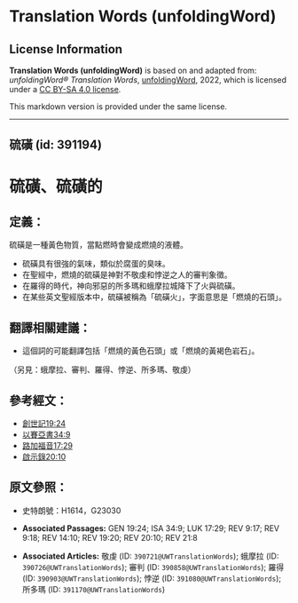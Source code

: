 # Translation Words (unfoldingWord)

## License Information

**Translation Words (unfoldingWord)** is based on and adapted from: _unfoldingWord® Translation Words_, [unfoldingWord](https://unfoldingword.org/utw), 2022, which is licensed under a [CC BY-SA 4.0 license](https://creativecommons.org/licenses/by-sa/4.0/legalcode.en).

This markdown version is provided under the same license.



--------------------------------

## 硫磺 (id: 391194)

硫磺、硫磺的
======

定義：
---

硫磺是一種黃色物質，當點燃時會變成燃燒的液體。

* 硫磺具有很強的氣味，類似於腐蛋的臭味。
* 在聖經中，燃燒的硫磺是神對不敬虔和悖逆之人的審判象徵。
* 在羅得的時代，神向邪惡的所多瑪和蛾摩拉城降下了火與硫磺。
* 在某些英文聖經版本中，硫磺被稱為「硫磺火」，字面意思是「燃燒的石頭」。

翻譯相關建議：
-------

* 這個詞的可能翻譯包括「燃燒的黃色石頭」或「燃燒的黃褐色岩石」。

（另見：蛾摩拉、審判、羅得、悖逆、所多瑪、敬虔）

參考經文：
-----

* [創世記19:24](https://ref.ly/Gen19:24)
* [以賽亞書34:9](https://ref.ly/Isa34:9)
* [路加福音17:29](https://ref.ly/Luke17:29)
* [啟示錄20:10](https://ref.ly/Rev20:10)

原文參照：
-----

* 史特朗號：H1614，G23030

* **Associated Passages:** GEN 19:24; ISA 34:9; LUK 17:29; REV 9:17; REV 9:18; REV 14:10; REV 19:20; REV 20:10; REV 21:8
* **Associated Articles:** 敬虔 (ID: `390721@UWTranslationWords`); 蛾摩拉 (ID: `390726@UWTranslationWords`); 審判 (ID: `390858@UWTranslationWords`); 羅得 (ID: `390903@UWTranslationWords`); 悖逆 (ID: `391080@UWTranslationWords`); 所多瑪 (ID: `391170@UWTranslationWords`)

